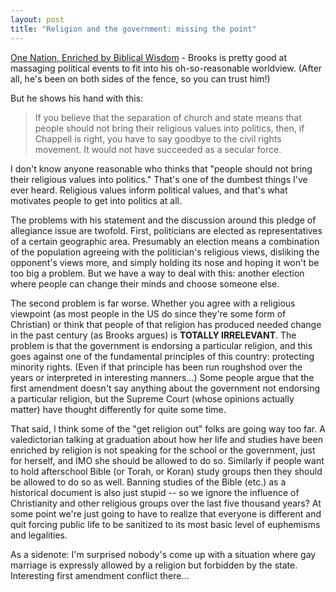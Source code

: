 ```yaml
---
layout: post
title: "Religion and the government: missing the point"
---
```




<a href="http://www.nytimes.com/2004/03/23/opinion/23BROO.html">One Nation, Enriched by Biblical Wisdom</a> - Brooks is pretty good at massaging political events to fit into his oh-so-reasonable worldview. (After all, he's been on both sides of the fence, so you can trust him!)

<p>But he shows his hand with this:</p>

<blockquote>If you believe that the separation of church and state means that people should not bring their religious values into politics, then, if Chappell is right, you have to say goodbye to the civil rights movement. It would not have succeeded as a secular force.</blockquote>

<p>I don't know anyone reasonable who thinks that "people should not bring their religious values into politics." That's one of the dumbest things I've ever heard. Religious values inform political values, and that's what motivates people to get into politics at all.</p>

<p>The problems with his statement and the discussion around this pledge of allegiance issue are twofold. First, politicians are elected as representatives of a certain geographic area. Presumably an election means a combination of the population agreeing with the politician's religious views, disliking the opponent's views more, and simply holding its nose and hoping it won't be too big a problem. But we have a way to deal with this: another election where people can change their minds and choose someone else.</p>

<p>The second problem is far worse. Whether you agree with a religious viewpoint (as most people in the US do since they're some form of Christian) or think that people of that religion has produced needed change in the past century (as Brooks argues) is <b>TOTALLY IRRELEVANT</b>.  The problem is that the government is endorsing a particular religion, and this goes against one of the fundamental principles of this country: protecting minority rights. (Even if that principle has been run roughshod over the years or interpreted in interesting manners...) Some people argue that the first amendment doesn't say anything about the government not endorsing a particular religion, but the Supreme Court (whose opinions actually matter) have thought differently for quite some time.</p>

<p>That said, I think some of the "get religion out" folks are going way too far.  A valedictorian talking at graduation about how her life and studies have been enriched by religion is not speaking for the school or the government, just for herself, and IMO she should be allowed to do so. Similarly if people want to hold afterschool Bible (or Torah, or Koran) study groups then they should be allowed to do so as well. Banning studies of the Bible (etc.) as a historical document is also just stupid -- so we ignore the influence of Christianity and other religious groups over the last five thousand years? At some point we're just going to have to realize that everyone is different and quit forcing public life to be sanitized to its most basic level of euphemisms and legalities.</p>

<p>As a sidenote: I'm surprised nobody's come up with a situation where gay marriage is expressly allowed by a religion but forbidden by the state. Interesting first amendment conflict there...</p>


